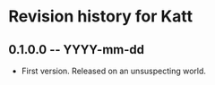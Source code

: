 # Revision history for Katt

## 0.1.0.0 -- YYYY-mm-dd

* First version. Released on an unsuspecting world.
